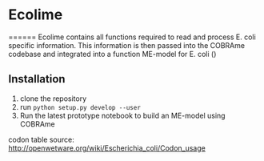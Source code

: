 # Ecolime
======
Ecolime contains all functions required to read and process E. coli specific
information. This information is then passed into the COBRAme codebase and
integrated into a function ME-model for E. coli ()

## Installation
1. clone the repository
2. run ```python setup.py develop --user```
4. Run the latest prototype notebook to build an ME-model using COBRAme

codon table source:
http://openwetware.org/wiki/Escherichia_coli/Codon_usage

